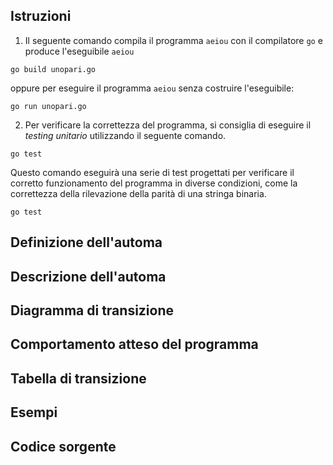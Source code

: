## Istruzioni

1. Il seguente comando compila il programma `aeiou` con il compilatore `go` e
produce l'eseguibile `aeiou`

```
go build unopari.go

```

oppure per eseguire il programma `aeiou` senza costruire l'eseguibile:

```
go run unopari.go

```

2.  Per verificare la correttezza del programma, si consiglia di eseguire il
*testing unitario* utilizzando il seguente comando.

```
go test

```

Questo comando eseguirà una serie di test progettati per verificare il corretto
funzionamento del programma in diverse condizioni, come la correttezza della
rilevazione della parità di una stringa binaria.

```
go test

```

## Definizione dell'automa

## Descrizione dell'automa

## Diagramma di transizione

## Comportamento atteso del programma

## Tabella di transizione

## Esempi

## Codice sorgente

